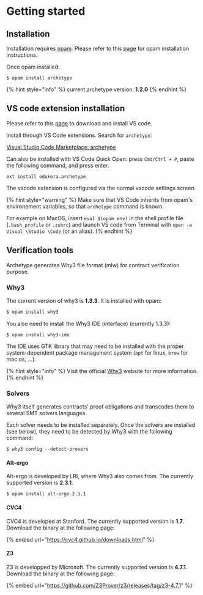 # Getting started

## Installation

Installation requires [opam](https://opam.ocaml.org/). Please refer to this [page](https://opam.ocaml.org/doc/Install.html) for opam installation instructions.

Once opam installed:

```
$ opam install archetype
```

{% hint style="info" %}
 current archetype version: **1.2.0**
{% endhint %}

## VS code extension installation

Please refer to this [page](https://code.visualstudio.com/download) to download and install VS code.

Install through VS Code extensions. Search for `archetype`:

[Visual Studio Code Marketplace: archetype](https://marketplace.visualstudio.com/items?itemName=edukera.archetype)

Can also be installed with VS Code Quick Open: press `Cmd/Ctrl + P`, paste the following command, and press enter.

```text
ext install edukera.archetype
```

The vscode extension is configured via the normal vscode settings screen.

{% hint style="warning" %}
Make sure that VS Code inherits from opam's environement variables, so that `archetype` command is known.  

For example on MacOS, insert `eval $(opam env)` in the shell profile file \(`.bash_profile` or `.zshrc`\) and launch VS code from Terminal with `open -a Visual \Studio \Code` \(or an alias\). 
{% endhint %}

## Verification tools

Archetype generates Why3 file format \(mlw\) for contract verification purpose. 

### Why3

The current version of why3 is **1.3.3**. It is installed with opam:

```bash
$ opam install why3
```

You also need to install the Why3 IDE \(interface\) \(currently 1.3.3\):

```text
$ opam install why3-ide
```

The IDE uses GTK library that may need to be installed with the proper system-dependent package management system \(`apt` for linux, `brew` for mac os, ...\).

{% hint style="info" %}
Visit the official [Why3](http://why3.lri.fr/) website for more information.
{% endhint %}

### Solvers

Why3 itself generates contracts' proof obligations and transcodes them to several SMT solvers languages. 

Each solver needs to be installed separately. Once the solvers are installed \(see below\), they need to be detected by Why3 with the following command:

```text
$ why3 config --detect-provers
```

#### Alt-ergo

Alt-ergo is developed by LRI, where Why3 also comes from. The currently supported version is **2.3.1**.

```text
$ opam install alt-ergo.2.3.1
```

#### CVC4

CVC4 is developed at Stanford. The currently supported version is **1.7**. Download the binary at the following page: 

{% embed url="https://cvc4.github.io/downloads.html" %}

#### Z3

Z3 is developped by Microsoft. The currently supported version is **4.7.1**. Download the binary at the following page:

{% embed url="https://github.com/Z3Prover/z3/releases/tag/z3-4.7.1" %}











 

